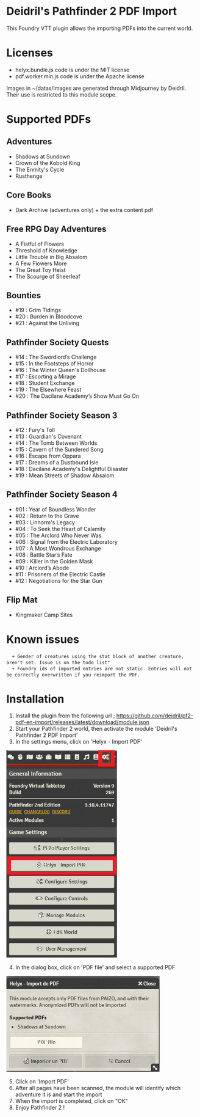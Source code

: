 # Deidril's Pathfinder 2 PDF Import

This Foundry VTT plugin allows the importing PDFs into the current world.

# Licenses

- helyx.bundle.js code is under the MIT license
- pdf.worker.min.js code is under the Apache license

Images in ~/datas/images are generated through Midjourney by Deidril. Their use is restricted to this module scope.


# Supported PDFs

## Adventures

- Shadows at Sundown
- Crown of the Kobold King
- The Enmity's Cycle
- Rusthenge

## Core Books

- Dark Archive (adventures only) + the extra content pdf

## Free RPG Day Adventures

- A Fistful of Flowers
- Threshold of Knowledge
- Little Trouble in Big Absalom
- A Few Flowers More
- The Great Toy Heist
- The Scourge of Sheerleaf

## Bounties

- #19 : Grim Tidings
- #20 : Burden in Bloodcove
- #21 : Against the Unliving

## Pathfinder Society Quests

- #14 : The Swordlord’s Challenge
- #15 : In the Footsteps of Horror
- #16 : The Winter Queen's Dollhouse
- #17 : Escorting a Mirage
- #18 : Student Exchange
- #19 : The Elsewhere Feast
- #20 : The Dacilane Academy’s Show Must Go On

## Pathfinder Society Season 3

- #12 : Fury's Toll
- #13 : Guardian's Covenant
- #14 : The Tomb Between Worlds
- #15 : Cavern of the Sundered Song
- #16 : Escape from Oppara
- #17 : Dreams of a Dustbound Isle
- #18 : Dacilane Academy's Delightful Disaster
- #19 : Mean Streets of Shadow Absalom

## Pathfinder Society Season 4

- #01 : Year of Boundless Wonder
- #02 : Return to the Grave
- #03 : Linnorm's Legacy
- #04 : To Seek the Heart of Calamity
- #05 : The Arclord Who Never Was
- #06 : Signal from the Electric Laboratory
- #07 : A Most Wondrous Exchange
- #08 : Battle Star’s Fate
- #09 : Killer in the Golden Mask
- #10 : Arclord’s Abode
- #11 : Prisoners of the Electric Castle
- #12 : Negotiations for the Star Gun

## Flip Mat

- Kingmaker Camp Sites

# Known issues

      + Gender of creatures using the stat block of another creature, aren't set. Issue is on the todo list"
      + Foundry ids of imported entries are not static. Entries will not be correctly overwritten if you reimport the PDF.

# Installation

1. Install the plugin from the following url ; https://github.com/deidril/pf2-pdf-en-import/releases/latest/download/module.json
2. Start your Pathfinder 2 world, then activate the module 'Deidril's Pathfinder 2 PDF Import'
3. In the settings menu, click on 'Helyx - Import PDF'

![Settings](/img/click_helyx.png)

4. In the dialog box, click on 'PDF file' and select a supported PDF

![Dialog](/img/dialog.png)

5. Click on 'Import PDF'
6. After all pages have been scanned, the module will identify which adventure it is and start the import
7. When the import is completed, click on "OK"
8. Enjoy Pathfinder 2 !

